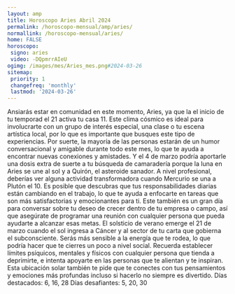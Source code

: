 ```yaml
---
layout: amp
title: Horoscopo Aries Abril 2024 
permalink: /horoscopo-mensual/amp/aries/
normallink: /horoscopo-mensual/aries/
home: FALSE
horoscopo:
 signo: aries
 video: -DQpmrrAIeU
ogimg: /images/mes/Aries_mes.png#2024-03-26
sitemap:
 priority: 1
 changefreq: 'monthly'
 lastmod: '2024-03-26'
---
```



Ansiarás estar en comunidad en este momento, Aries, ya que la el inicio de tu temporad el 21 activa tu casa 11. Este clima cósmico es ideal para involucrarte con un grupo de interés especial, una clase o tu escena artística local, por lo que es importante que busques este tipo de experiencias. Por suerte, la mayoría de las personas estarán de un humor conversacional y amigable durante todo este mes, lo que te ayuda a encontrar nuevas conexiones y amistades. Y el 4 de marzo podría aportarle una dosis extra de suerte a tu búsqueda de camaradería porque la luna en Aries se une al sol y a Quirón, el asteroide sanador.
A nivel profesional, deberías ver alguna actividad transformadora cuando Mercurio se una a Plutón el 10. Es posible que descubras que tus responsabilidades diarias están cambiando en el trabajo, lo que te ayuda a enfocarte en tareas que son más satisfactorias y emocionantes para ti. Este también es un gran día para conversar sobre tu deseo de crecer dentro de tu empresa o campo, así que asegúrate de programar una reunión con cualquier persona que pueda ayudarte a alcanzar esas metas.
El solsticio de verano emerge el 21 de marzo cuando el sol ingresa a Cáncer y al sector de tu carta que gobierna el subconsciente. Serás más sensible a la energía que te rodea, lo que podría hacer que te cierres un poco a nivel social. Recuerda establecer límites psíquicos, mentales y físicos con cualquier persona que tienda a deprimirte, e intenta apoyarte en las personas que te alientan y te inspiran. Esta ubicación solar también te pide que te conectes con tus pensamientos y emociones más profundas incluso si hacerlo no siempre es divertido.
Días destacados: 6, 16, 28
Días desafiantes: 5, 20, 30